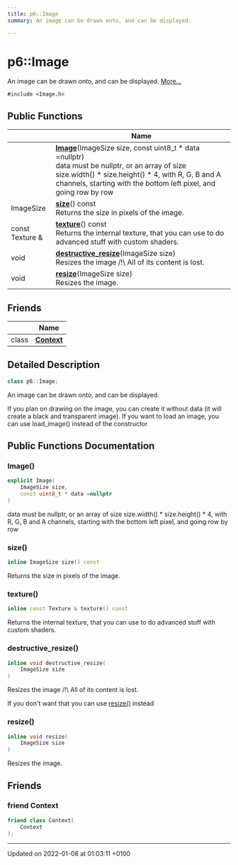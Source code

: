 ```yaml
---
title: p6::Image
summary: An image can be drawn onto, and can be displayed. 

---
```


# p6::Image



An image can be drawn onto, and can be displayed.  [More...](#detailed-description)


`#include <Image.h>`

## Public Functions

|                | Name           |
| -------------- | -------------- |
| | **[Image](/reference/Classes/classp6_1_1_image#image)**(ImageSize size, const uint8_t * data =nullptr)<br/>data must be nullptr, or an array of size size.width() * size.height() * 4, with R, G, B and A channels, starting with the bottom left pixel, and going row by row  |
| ImageSize | **[size](/reference/Classes/classp6_1_1_image#size)**() const<br/>Returns the size in pixels of the image.  |
| const Texture & | **[texture](/reference/Classes/classp6_1_1_image#texture)**() const<br/>Returns the internal texture, that you can use to do advanced stuff with custom shaders.  |
| void | **[destructive_resize](/reference/Classes/classp6_1_1_image#destructive_resize)**(ImageSize size)<br/>Resizes the image /!\ All of its content is lost.  |
| void | **[resize](/reference/Classes/classp6_1_1_image#resize)**(ImageSize size)<br/>Resizes the image.  |

## Friends

|                | Name           |
| -------------- | -------------- |
| class | **[Context](/reference/Classes/classp6_1_1_image#context)**  |

## Detailed Description

```cpp
class p6::Image;
```

An image can be drawn onto, and can be displayed. 

If you plan on drawing on the image, you can create it without data (it will create a black and transparent image). If you want to load an image, you can use load_image() instead of the constructor 

## Public Functions Documentation

### Image()

```cpp
explicit Image(
    ImageSize size,
    const uint8_t * data =nullptr
)
```

data must be nullptr, or an array of size size.width() * size.height() * 4, with R, G, B and A channels, starting with the bottom left pixel, and going row by row 

### size()

```cpp
inline ImageSize size() const
```

Returns the size in pixels of the image. 

### texture()

```cpp
inline const Texture & texture() const
```

Returns the internal texture, that you can use to do advanced stuff with custom shaders. 

### destructive_resize()

```cpp
inline void destructive_resize(
    ImageSize size
)
```

Resizes the image /!\ All of its content is lost. 

If you don't want that you can use [resize()](/reference/Classes/classp6_1_1_image#resize) instead 


### resize()

```cpp
inline void resize(
    ImageSize size
)
```

Resizes the image. 

## Friends

### friend Context

```cpp
friend class Context(
    Context 
);
```


-------------------------------

Updated on 2022-01-08 at 01:03:11 +0100